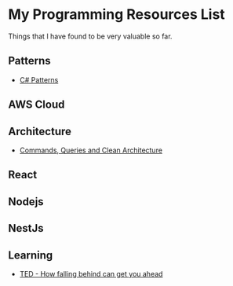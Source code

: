 # My Programming Resources List

Things that I have found to be very valuable so far.

## Patterns

* [C# Patterns](https://refactoring.guru/design-patterns/csharp)

## AWS Cloud

## Architecture
* [Commands, Queries and Clean Architecture](https://www.youtube.com/watch?v=IRvDGPbxdTs)

## React

## Nodejs

## NestJs

## Learning

*  [TED - How falling behind can get you ahead](https://www.youtube.com/watch?v=BQ2_BwqcFsc)
